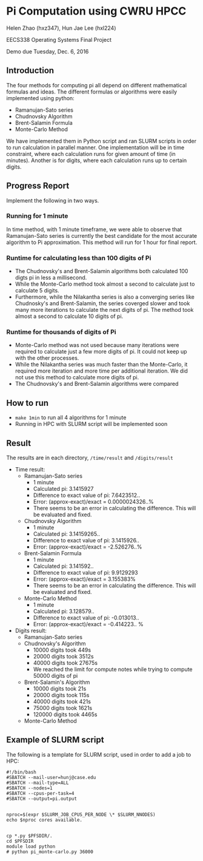 # Pi Computation using CWRU HPCC

Helen Zhao (hxz347), Hun Jae Lee (hxl224)

EECS338 Operating Systems Final Project

Demo due Tuesday, Dec. 6, 2016

## Introduction

The four methods for computing pi all depend on different mathematical formulas and ideas.
The different formulas or algorithms were easily implemented using python:

- Ramanujan-Sato series
- Chudnovsky Algorithm
- Brent-Salamin Formula
- Monte-Carlo Method

We have implemented them in Python script and ran SLURM scripts in order to run calculation in parallel manner.
One implementation will be in time constraint, where each calculation runs for given amount of time (in minutes). Another is for digits, where each calculation runs up to certain digits.

## Progress Report

Implement the following in two ways.

### Running for 1 minute

In time method, with 1 minute timeframe, we were able to observe that Ramanujan-Sato series is currently the best candidate for the most accurate algorithm to Pi approximation. This method will run for 1 hour for final report.

### Runtime for calculating less than 100 digits of Pi

- The Chudnovsky's and Brent-Salamin algorithms both calculated 100 digts pi in less a millisecond.
- While the Monte-Carlo method took almost a second to calculate just to calculate 5 digits.
- Furthermore, while the Nilakantha series is also a converging series like Chudnosky's and Brent-Salamin,
  the series coverged slower and took many more iterations to calculate the next digits of pi.
  The method took almost a second to calculate 10 digits of pi.

### Runtime for thousands of digits of Pi
- Monte-Carlo method was not used because many iterations were required to calculate just a few more digits of pi.
  It could not keep up with the other processes.
- While the Nilakantha series was much faster than the Monte-Carlo, it required more iteration and more time per additional iteration.
  We did not use this method to calculate more digits of pi.
- The Chudnovsky's and Brent-Salamin algorithms were compared

## How to run

- `make 1min` to run all 4 algorithms for 1 minute
- Running in HPC with SLURM script will be implemented soon

## Result

The results are in each directory, `/time/result` and `/digits/result`

- Time result:
  - Ramanujan-Sato series
    - 1 minute
    - Calculated pi:  3.1415927
    - Difference to exact value of pi:  7.6423512..
    - Error: (approx-exact)/exact =  0.0000024326..%
    - There seems to be an error in calculating the difference. This will be evaluated and fixed.
  - Chudnovsky Algorithm
    - 1 minute
    - Calculated pi:  3.14159265..
    - Difference to exact value of pi:  3.1415926..
    - Error: (approx-exact)/exact =  -2.526276..%
  - Brent-Salamin Formula
    - 1 minute
    - Calculated pi: 3.141592..
    - Difference to exact value of pi:  9.9129293
    - Error: (approx-exact)/exact =  3.155383%
    - There seems to be an error in calculating the difference. This will be evaluated and fixed.
  - Monte-Carlo Method
    - 1 minute
    - Calculated pi:  3.128579..
    - Difference to exact value of pi:  -0.013013..
    - Error: (approx-exact)/exact =  -0.414223.. %
- Digits result:
  - Ramanujan-Sato series
  - Chudnovsky's Algorithm
    - 10000 digits took 449s
    - 20000 digits took 3512s
    - 40000 digits took 27675s
    - We reached the limit for compute notes while trying to compute 50000 digits of pi
  - Brent-Salamin's Algorithm
    - 10000 digits took 21s
    - 20000 digits took 115s
    - 40000 digits took 421s
    - 75000 digits took 1621s
    - 120000 digits took 4465s
  - Monte-Carlo Method

## Example of SLURM script

The following is a template for SLURM script, used in order to add a job to HPC:

```shell
#!/bin/bash
#SBATCH --mail-user=hunj@case.edu
#SBATCH --mail-type=ALL
#SBATCH --nodes=1
#SBATCH --cpus-per-task=4
#SBATCH --output=pi.output


nproc=$(expr $SLURM_JOB_CPUS_PER_NODE \* $SLURM_NNODES)
echo $nproc cores available.


cp *.py $PFSDIR/.
cd $PFSDIR
module load python
# python pi_monte-carlo.py 36000

```
